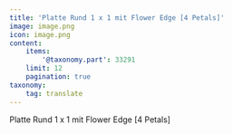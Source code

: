 ```yaml
---
title: 'Platte Rund 1 x 1 mit Flower Edge [4 Petals]'
image: image.png
icon: image.png
content:
    items:
        '@taxonomy.part': 33291
    limit: 12
    pagination: true
taxonomy:
    tag: translate
---
```


Platte Rund 1 x 1 mit Flower Edge [4 Petals]
